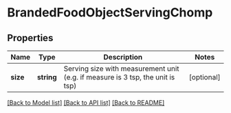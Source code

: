 # BrandedFoodObjectServingChomp

## Properties
Name | Type | Description | Notes
------------ | ------------- | ------------- | -------------
**size** | **string** | Serving size with measurement unit (e.g. if measure is 3 tsp, the unit is tsp) | [optional] 

[[Back to Model list]](../../README.md#documentation-for-models) [[Back to API list]](../../README.md#documentation-for-api-endpoints) [[Back to README]](../../README.md)

